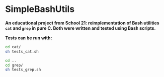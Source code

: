 # SimpleBashUtils

**An educational project from School 21: reimplementation of Bash utilities `cat` and `grep` in pure C. Both were written and tested using Bash scripts.**

**Tests can be run with:**

```bash
cd cat/
sh tests_cat.sh

cd ..
cd grep/
sh tests_grep.sh